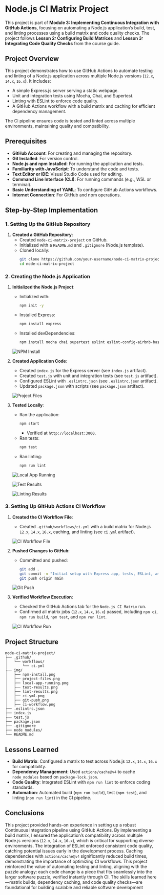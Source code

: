 # Node.js CI Matrix Project

This project is part of **Module 3: Implementing Continuous Integration with GitHub Actions**, focusing on automating a Node.js application’s build, test, and linting processes using a build matrix and code quality checks. The project follows **Lesson 2: Configuring Build Matrices** and **Lesson 3: Integrating Code Quality Checks** from the course guide.

## Project Overview

This project demonstrates how to use GitHub Actions to automate testing and linting of a Node.js application across multiple Node.js versions (`12.x`, `14.x`, `16.x`). It includes:

- A simple Express.js server serving a static webpage.
- Unit and integration tests using Mocha, Chai, and Supertest.
- Linting with ESLint to enforce code quality.
- A GitHub Actions workflow with a build matrix and caching for efficient dependency management.

The CI pipeline ensures code is tested and linted across multiple environments, maintaining quality and compatibility.

## Prerequisites

- **GitHub Account**: For creating and managing the repository.
- **Git Installed**: For version control.
- **Node.js and npm Installed**: For running the application and tests.
- **Familiarity with JavaScript**: To understand the code and tests.
- **Text Editor or IDE**: Visual Studio Code used for editing.
- **Command Line Interface (CLI)**: For running commands (e.g., WSL or terminal).
- **Basic Understanding of YAML**: To configure GitHub Actions workflows.
- **Internet Connection**: For GitHub and npm operations.

## Step-by-Step Implementation

### 1. Setting Up the GitHub Repository

1. **Created a GitHub Repository**:
   - Created `node-ci-matrix-project` on GitHub.
   - Initialized with a `README.md` and `.gitignore` (Node.js template).
   - Cloned locally:
     ```bash
     git clone https://github.com/your-username/node-ci-matrix-project.git
     cd node-ci-matrix-project
     ```

### 2. Creating the Node.js Application

1. **Initialized the Node.js Project**:
   - Initialized with:
     ```bash
     npm init -y
     ```
   - Installed Express:
     ```bash
     npm install express
     ```
   - Installed devDependencies:
     ```bash
     npm install mocha chai supertest eslint eslint-config-airbnb-base eslint-plugin-import eslint-plugin-mocha eslint-plugin-chai-expect --save-dev
     ```

   ![NPM Install](img/npm-install.png)

2. **Created Application Code**:
   - Created `index.js` for the Express server (see `index.js` artifact).
   - Created `test.js` with unit and integration tests (see `test.js` artifact).
   - Configured ESLint with `.eslintrc.json` (see `.eslintrc.json` artifact).
   - Updated `package.json` with scripts (see `package.json` artifact).

    ![Project Files](img/project-files.png)

3. **Tested Locally**:
   - Ran the application:
     ```bash
     npm start
     ```
     - Verified at `http://localhost:3000`.
   - Ran tests:
     ```bash
     npm test
     ```
   - Ran linting:
     ```bash
     npm run lint
     ```

   ![Local App Running](img/local-app-running.png)

   ![Test Results](img/test-results.png)

   ![Linting Results](img/lint-results.png)

### 3. Setting Up GitHub Actions CI Workflow

1. **Created the CI Workflow File**:
   - Created `.github/workflows/ci.yml` with a build matrix for Node.js `12.x`, `14.x`, `16.x`, caching, and linting (see `ci.yml` artifact).

   ![CI Workflow File](img/ci-yml.png)

2. **Pushed Changes to GitHub**:
   - Committed and pushed:
     ```bash
     git add .
     git commit -m "Initial setup with Express app, tests, ESLint, and GitHub Actions CI with matrix"
     git push origin main
     ```

   ![Git Push](img/git-push.png)

3. **Verified Workflow Execution**:
   - Checked the GitHub Actions tab for the `Node.js CI Matrix` run.
   - Confirmed all matrix jobs (`12.x`, `14.x`, `16.x`) passed, including `npm ci`, `npm run build`, `npm test`, and `npm run lint`.

   ![CI Workflow Run](img/ci-workflow.png)

## Project Structure

```
node-ci-matrix-project/
├── .github/
│   └── workflows/
│       └── ci.yml
├── img/
│   ├── npm-install.png
│   ├── project-files.png
│   ├── local-app-running.png
│   ├── test-results.png
│   ├── lint-results.png
│   ├── ci-yml.png
│   ├── git-push.png
│   ├── ci-workflow.png
├── .eslintrc.json
├── index.js
├── test.js
├── package.json
├── .gitignore
├── node_modules/
└── README.md
```

## Lessons Learned

- **Build Matrix**: Configured a matrix to test across Node.js `12.x`, `14.x`, `16.x` for compatibility.
- **Dependency Management**: Used `actions/cache@v4` to cache `node_modules` based on `package-lock.json`.
- **Code Quality**: Integrated ESLint with `npm run lint` to enforce coding standards.
- **Automation**: Automated build (`npm run build`), test (`npm test`), and linting (`npm run lint`) in the CI pipeline.

## Conclusions

This project provided hands-on experience in setting up a robust Continuous Integration pipeline using GitHub Actions. By implementing a build matrix, I ensured the application’s compatibility across multiple Node.js versions (`12.x`, `14.x`, `16.x`), which is critical for supporting diverse environments. The integration of ESLint enforced consistent code quality, catching potential issues early in the development process. Caching dependencies with `actions/cache@v4` significantly reduced build times, demonstrating the importance of optimizing CI workflows. This project reinforced the value of automating testing and linting, aligning with the puzzle analogy: each code change is a piece that fits seamlessly into the larger software puzzle, verified instantly through CI. The skills learned here—matrix builds, dependency caching, and code quality checks—are foundational for building scalable and reliable software development 